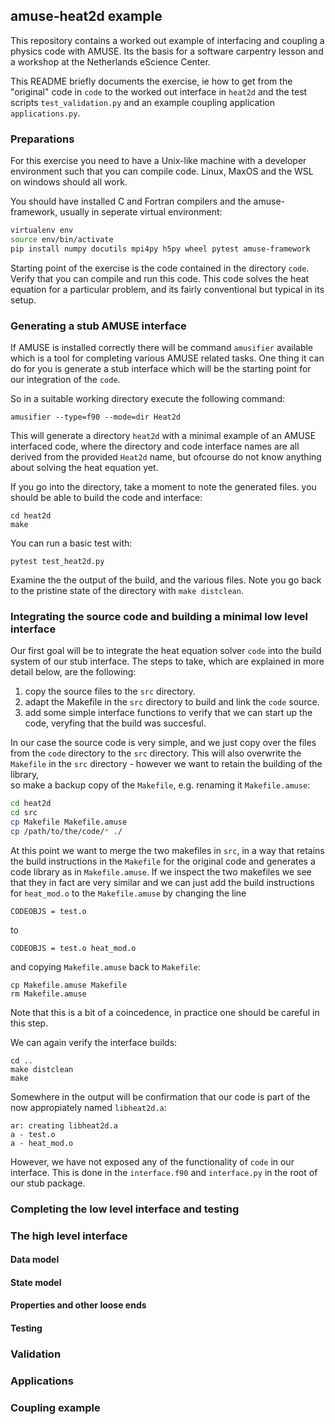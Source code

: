 ## amuse-heat2d example

This repository contains a worked out example of interfacing and coupling a
physics code with AMUSE. Its the basis for a software carpentry lesson
and a workshop at the Netherlands eScience Center.


This README briefly documents the exercise, ie how to get from the "original"
code in ```code``` to the worked out interface in ```heat2d``` and the test 
scripts ```test_validation.py``` and an example coupling application 
```applications.py```.

### Preparations

For this exercise you need to have a Unix-like machine with a developer 
environment such that you can compile code. Linux, MaxOS and the WSL on 
windows should all work.

You should have installed C and Fortran compilers and the amuse-framework, 
usually in seperate virtual environment:

```bash
virtualenv env
source env/bin/activate
pip install numpy docutils mpi4py h5py wheel pytest amuse-framework
```

Starting point of the exercise is the code contained in the directory 
```code```. Verify that you can compile and run this code. This code 
solves the heat equation for a particular problem, and its fairly 
conventional but typical in its setup.

### Generating a stub AMUSE interface

If AMUSE is installed correctly there will be command ```amusifier```
available which is a tool for completing various AMUSE related tasks.
One thing it can do for you is generate a stub interface which will be the 
starting point for our integration of the ```code```.

So in a suitable working directory execute the following command:

```
amusifier --type=f90 --mode=dir Heat2d
```
This will generate a directory ```heat2d``` with a minimal example of an 
AMUSE interfaced code, where the directory and code interface names are all 
derived from the provided ```Heat2d``` name, but ofcourse do not know 
anything about solving the heat equation yet.

If you go into the directory, take a moment to note the generated files.
you should be able to build the code and interface:
```
cd heat2d
make 
```
You can run a basic test with:
```
pytest test_heat2d.py
```

Examine the the output of the build, and the various files. Note you 
go back to the pristine state of the directory with ```make distclean```.


### Integrating the source code and building a minimal low level interface

Our first goal will be to integrate the heat equation solver ```code``` into
the build system of our stub interface. The steps to take, which are explained
in more detail below, are the following:
  1. copy the source files to the ```src``` directory. 
  2. adapt the Makefile in the ```src``` directory to build and link the 
     ```code``` source.
  3. add some simple interface functions to verify that we can start up the 
     code, veryfing that the build was succesful. 

In our case the source code is very simple, and we just copy over the files
from the ```code``` directory to the ```src``` directory. 
This will also overwrite the ```Makefile``` in the
```src``` directory - however we want to retain the building of the library,  
so make a backup copy of the ```Makefile```, e.g. renaming it ```Makefile.amuse```:
```bash
cd heat2d
cd src
cp Makefile Makefile.amuse
cp /path/to/the/code/* ./
```

At this point we want to merge the two makefiles in ```src```, in a way that 
retains the build instructions in the ```Makefile``` for the original code 
and generates a code library as in ```Makefile.amuse```. If we inspect the 
two makefiles we see that they in fact are very similar and we can just add 
the build instructions for ```heat_mod.o``` to the ```Makefile.amuse```
by changing the line
```
CODEOBJS = test.o
```
to
```
CODEOBJS = test.o heat_mod.o
```
and copying ```Makefile.amuse``` back to ```Makefile```:
```
cp Makefile.amuse Makefile
rm Makefile.amuse
```

Note that this is a bit of a coincedence, in practice one should be careful 
in this step.

We can again verify the interface builds:
```
cd ..
make distclean
make
```

Somewhere in the output will be confirmation that our code is part of the now 
appropiately named ```libheat2d.a```:
```
ar: creating libheat2d.a
a - test.o
a - heat_mod.o
```

However, we have not exposed any of the functionality of ```code``` in our interface.
This is done in the ```interface.f90``` and ```interface.py``` in the root of our 
stub package.


### Completing the low level interface and testing

### The high level interface

#### Data model

#### State model

#### Properties and other loose ends

#### Testing

### Validation

### Applications

### Coupling example
